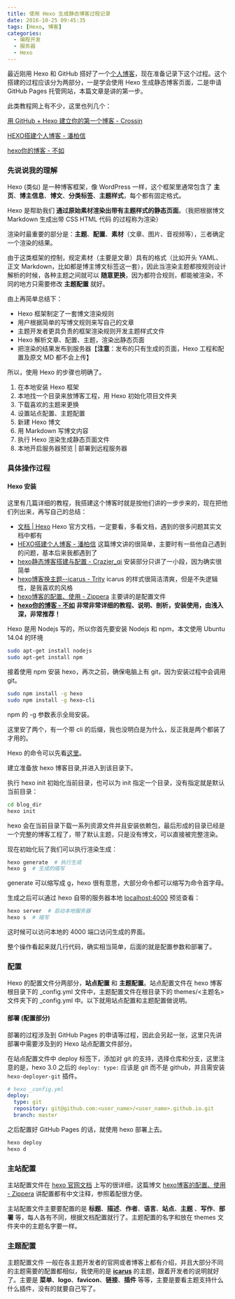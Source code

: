 ```yaml
---
title: 使用 Hexo 生成静态博客过程记录
date: 2016-10-25 09:45:35
tags: [Hexo, 博客]
categories:
  - 编程开发
  - 服务器
  - Hexo
---
```



最近刚用 Hexo 和 GitHub 搭好了一个[个人博客](https://zthxxx.github.io)，现在准备记录下这个过程。这个搭建的过程应该分为两部分，一是学会使用 Hexo 生成静态博客页面，二是申请 GitHub Pages 托管网站，本篇文章是讲的第一步。

此类教程网上有不少，这里也列几个：

[用 GitHub + Hexo 建立你的第一个博客 - Crossin](https://zhuanlan.zhihu.com/p/22191919)

[HEXO搭建个人博客 - 潘柏信](http://baixin.io/2015/08/HEXO搭建个人博客/)

[hexo你的博客 - 不如](http://ibruce.info/2013/11/22/hexo-your-blog/)



### 先说说我的理解

Hexo (类似) 是一种博客框架，像 WordPress 一样，这个框架里通常包含了 **主页**、**博主信息**、**博文**、**分类标签**、**主题样式**，每个都有固定格式。

Hexo 是帮助我们 **通过原始素材渲染出带有主题样式的静态页面**。（我把根据博文 Markdown 生成出带 CSS HTML 代码 的过程称为渲染）

渲染时最重要的部分是：**主题**、**配置**、**素材**（文章、图片、音视频等），三者确定一个渲染的结果。

由于这类框架的控制，规定素材（主要是文章）具有的格式（比如开头 YAML、正文 Markdown，比如都是博主博文标签这一套），因此当渲染主题都按规则设计解析的时候，各种主题之间就可以 **随意更换**，因为都符合规则，都能被渲染，不同的地方只需要修改 **主题配置** 就好。

由上再简单总结下：

- Hexo 框架制定了一套博文渲染规则
- 用户根据简单的写博文规则来写自己的文章
- 主题开发者更具负责的框架渲染规则开发主题样式文件
- Hexo 解析文章、配置、主题，渲染出静态页面
- 把渲染的结果发布到服务器【**注意**：发布的只有生成的页面，Hexo 工程和配置及原文 MD 都不会上传】

所以，使用 Hexo 的步骤也明确了。

1. 在本地安装 Hexo 框架
2. 本地找一个目录来放博客工程，用 Hexo 初始化项目文件夹
3. 下载喜欢的主题来更换
4. 设置站点配置、主题配置
5. 新建 Hexo 博文
6. 用 Markdown 写博文内容
7. 执行 Hexo 渲染生成静态页面文件
8. 本地开启服务器预览 | 部署到远程服务器



### 具体操作过程

#### Hexo 安装

这里有几篇详细的教程，我搭建这个博客时就是按他们讲的一步步来的，现在把他们列出来，再写自己的总结：

- [文档 | Hexo](https://hexo.io/zh-cn/docs/index.html)        Hexo 官方文档，一定要看，多看文档，遇到的很多问题其实文档中都有
- [HEXO搭建个人博客 - 潘柏信](http://baixin.io/2015/08/HEXO搭建个人博客/) 这篇博文讲的很简单，主要时有一些他自己遇到的问题，基本后来我都遇到了
- [hexo静态博客搭建与配置 - Crazier_qi](http://blog.csdn.net/github_33261002/article/details/52297025) 安装部分只讲了一小段，因为确实很简单
- [hexo博客换主题--icarus - Trity](http://www.jianshu.com/p/3e341d86acd2) icarus 的样式很简洁清爽，但是不失逻辑性，是我喜欢的风格
- [hexo博客的配置、使用 - Zippera](http://www.zipperary.com/2013/05/29/hexo-guide-3/) 主要讲的是配置文件
- [**hexo你的博客 - 不如**](http://ibruce.info/2013/11/22/hexo-your-blog/) **非常非常详细的教程、说明、剖析，安装使用，由浅入深，非常推荐！**



Hexo 是用 Nodejs 写的，所以你首先要安装 Nodejs 和 npm，本文使用 Ubuntu 14.04 的环境

```bash
sudo apt-get install nodejs
sudo apt-get install npm
```

接着使用 npm 安装 hexo，再次之前，确保电脑上有 git，因为安装过程中会调用 git。

```bash
sudo npm install -g hexo
sudo npm install -g hexo-cli
```

npm 的 -g 参数表示全局安装。

这里安了两个，有一个带 cli 的后缀，我也没明白是为什么，反正我是两个都装了才用的。

Hexo 的命令可以先看[这里](https://hexo.io/zh-cn/docs/index.html)。

建立准备放 hexo 博客目录,并进入到该目录下。

执行 hexo init 初始化当前目录，也可以为 init 指定一个目录，没有指定就是默认当前目录：

```bash
cd blog_dir
hexo init
```

hexo 会在当前目录下载一系列资源文件并且安装依赖包，最后形成的目录已经是一个完整的博客工程了，带了默认主题，只是没有博文，可以直接被完整渲染。

现在初始化玩了我们可以执行渲染生成：

```bash
hexo generate  # 执行生成
hexo g  # 生成的缩写
```

generate 可以缩写成 g，hexo 很有意思，大部分命令都可以缩写为命令首字母。

生成之后可以通过 hexo 自带的服务器本地 [localhost:4000](http://localhost:4000) 预览查看：

```bash
hexo server  # 启动本地服务器
hexo s  # 缩写
```

这时候可以访问本地的 4000 端口访问生成的界面。

整个操作看起来就几行代码，确实相当简单，后面的就是配置参数和部署了。



### 配置

Hexo 的配置文件分两部分，**站点配置** 和 **主题配置**。站点配置文件在 hexo 博客根目录下的 _config.yml 文件中，主题配置文件在根目录下的 themes/<主题名> 文件夹下的 _config.yml 中。以下就用站点配置和主题配置做说明。

#### 部署 (配置部分)

部署的过程涉及到 GitHub Pages 的申请等过程，因此会另起一张，这里只先讲部署中需要涉及到的 Hexo 站点配置文件部分。

在站点配置文件中  deploy 标签下，添加对 git 的支持，选择仓库和分支，这里注意的是，hexo 3.0 之后的 `deploy: type:` 应该是 git 而不是 github，并且需安装 `hexo-deployer-git` 插件。

```yaml
# hexo _config.yml
deploy:
  type: git
  repository: git@github.com:<user_name>/<user_name>.github.io.git
  branch: master
```

之后配置好 GitHub Pages 的话，就使用 hexo 部署上去。

```bash
hexo deploy
hexo d
```

### 主站配置

主站配置文件在 [hexo 官网文档](https://hexo.io/zh-cn/docs/index.html) 上写的很详细，这篇博文 [hexo博客的配置、使用 - Zippera](http://www.zipperary.com/2013/05/29/hexo-guide-3/) 讲配置都有中文注释，参照着配很方便。

主站配置文件主要要配置的是 **标题**、**描述**、**作者**、**语言**、**站点**、**主题** 、**写作**、**部署** 等，每人各有不同，根据文档配置就行了。主题配置的名字和放在 themes 文件夹中的主题名字要一样。

### 主题配置

主题配置文件 一般在各主题开发者的官网或者博客上都有介绍，并且大部分不同的主题需要的配置都相似，我使用的是 [**icarus**](https://github.com/ppoffice/hexo-theme-icarus) 的主题，跟着开发者的说明就好了。主要是 **菜单**、**logo**、**favicon**、**链接**、**插件** 等等，主要是要看主题支持什么什么插件，没有的就要自己写了。
